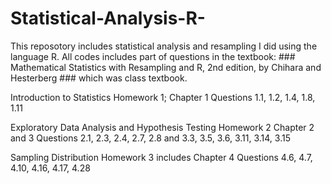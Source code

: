 # Statistical-Analysis-R-
This reposotory includes statistical analysis and resampling I did using the language R. 
All codes includes part of questions in the textbook: ### Mathematical Statistics with Resampling and R, 2nd edition, by Chihara and Hesterberg ### which was class textbook. 

Introduction to Statistics
  Homework 1; Chapter 1 Questions 1.1, 1.2, 1.4, 1.8, 1.11

  
Exploratory Data Analysis and Hypothesis Testing
  Homework 2 Chapter 2 and 3 Questions 2.1, 2.3, 2.4, 2.7, 2.8 and 3.3, 3.5, 3.6, 3.11, 3.14, 3.15

Sampling Distribution 
  Homework 3 includes Chapter 4 Questions 4.6, 4.7, 4.10, 4.16, 4.17, 4.28
